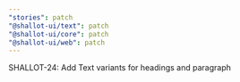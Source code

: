 ```yaml
---
"stories": patch
"@shallot-ui/text": patch
"@shallot-ui/core": patch
"@shallot-ui/web": patch
---
```


SHALLOT-24: Add Text variants for headings and paragraph

